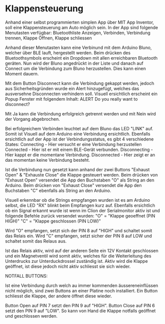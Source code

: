 # Klappensteuerung
Anhand einer selbst programmierten simplen App über MIT App Inventor, soll eine Klappensteuerung am Auto möglich sein.
In der App sind folgende Menutasten verfügbar:
Bluetoothliste Anzeigen, Verbinden, Verbindung trennen, Klappe Öffnen, Klappe schliessen

Anhand dieser Menutasten kann eine Verbinund mit dem Arduino Bluno, welcher über BLE lauft, hergestellt werden.
Beim drücken des Bluetoothsymbols erscheint ein Dropdown mit allen erreichbaren Bluetooth geräten.
Nun wird der Bluno angedrückt in der Liste und danach auf Connect um die Verbindung zum Bluno herzustellen.
Dies kann einen Moment dauern.

Mit dem Button Disconnect kann die Verbindung gekappt werden, jedoch aus Sicherheitsgründen wurde ein Alert hinzugefügt, welches das ausversehne Disconnecten verhindern soll.
Visuell ersichtlich erscheint ein Popup Fenster mit folgendem Inhalt:
ALERT
Do you really want to disconnect?

Mit Ja kann die Verbindung erfolgreich getrennt werden und mit Nein wird der Vorgang abgebrochen.

Bei erfolgreichem Verbinden leuchtet auf dem Bluno das LED "LINK" auf. Somit ist Visuell auf dem Arduino eine Verbindung ersichtlich.
Ebenfalls ersichtlich auf der App ist der Verbindungsstatus, es gibt 4 verschiedene States:
Connecting - Hier versucht er eine Verbindung herzustellen
Connected - Hier ist er mit einem BLE-Gerät verbunden.
Disconnecting - Hier kappt er die momentane Verbindung.
Disconnected - Hier zeigt er an das momentan keine Verbindung besteht.

Ist die Verbindung nun gesetzt kann anhand der zwei Buttons "Exhaust Open" & "Exhauste Close" die Klappe gesteuert werden.
Beim drücken von "Exhaust Open" versendet die App den Buchstaben "O" als String an den Arduino.
Beim drücken von "Exhaust Close" versendet die App den Buchstaben "C" ebenfalls als String an den Arduino.

Visuell erkennbar ob die Strings empgfangen wurden ist es am Arduino selbst, die LED "RX" blinkt beim Empfangen kurz auf.
Ebenfalls ersichtlich ob ein Signal erkannt wurde ist wenn im Clion der Serialmonitor aktiv ist und folgende Befehle zurück versendet wurden:
"O" = "Klappe geoeffnet (PIN HIGH)"
"C" = "Klappe geschlossen (PIN LOW)"

Wird "O" empfangen, setzt sich der PIN 8 auf "HIGH" und schaltet somit das Relais ein.
Wird "C" empfangen, setzt sicher der PIN 8 auf LOW und schaltet somit das Relaus aus.

Ist das Relais aktiv, wird auf der anderen Seite ein 12V Kontakt geschlossen und ein Magnetventil wird somit aktiv, welches für die Weiterleitung des Unterdrucks zur Unterduckdrossel zuständig ist.
Aktiv wird die Klappe geöffnet, ist diese jedoch nicht aktiv schliesst sie sich wieder.

NOTFALL BUTTONS:

Ist eine Verbindung durch welch au immer kommenden äussereneinflüssen nicht möglich, sind zwei Buttons an einer Platine noch installiert.
Ein Button schliesst die Klappe, der andere öffnet diese wieder.

Button Open auf PIN 7 setzt den PIN 9 auf "HIGH".
Button Close auf PIN 6 setzt den PIN 9 auf "LOW".
So kann von Hand die Klappe notfalls geöffnet und geschlossen werden.
